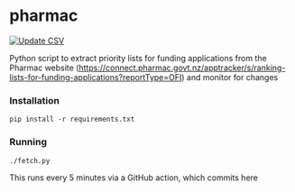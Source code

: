 # pharmac

[![Update CSV](https://github.com/UoA-eResearch/pharmac/actions/workflows/fetch.yml/badge.svg)](https://github.com/UoA-eResearch/pharmac/actions/workflows/fetch.yml)

Python script to extract priority lists for funding applications from the Pharmac website (https://connect.pharmac.govt.nz/apptracker/s/ranking-lists-for-funding-applications?reportType=OFI) and monitor for changes

### Installation 

`pip install -r requirements.txt`

### Running

`./fetch.py`

This runs every 5 minutes via a GitHub action, which commits here

